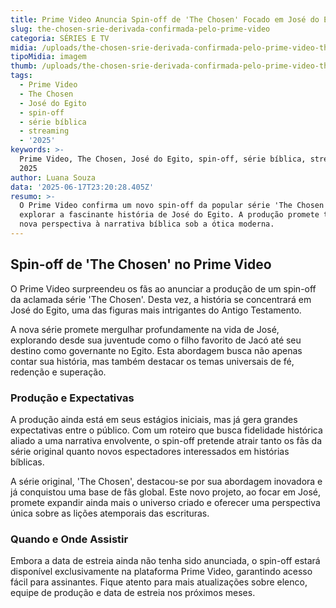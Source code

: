 ```yaml
---
title: Prime Video Anuncia Spin-off de 'The Chosen' Focado em José do Egito
slug: the-chosen-srie-derivada-confirmada-pelo-prime-video
categoria: SÉRIES E TV
midia: /uploads/the-chosen-srie-derivada-confirmada-pelo-prime-video-thumb.png
tipoMidia: imagem
thumb: /uploads/the-chosen-srie-derivada-confirmada-pelo-prime-video-thumb.png
tags:
  - Prime Video
  - The Chosen
  - José do Egito
  - spin-off
  - série bíblica
  - streaming
  - '2025'
keywords: >-
  Prime Video, The Chosen, José do Egito, spin-off, série bíblica, streaming,
  2025
author: Luana Souza
data: '2025-06-17T23:20:28.405Z'
resumo: >-
  O Prime Video confirma um novo spin-off da popular série 'The Chosen', que irá
  explorar a fascinante história de José do Egito. A produção promete trazer uma
  nova perspectiva à narrativa bíblica sob a ótica moderna.
---
```


## Spin-off de 'The Chosen' no Prime Video

O Prime Video surpreendeu os fãs ao anunciar a produção de um spin-off da aclamada série 'The Chosen'. Desta vez, a história se concentrará em José do Egito, uma das figuras mais intrigantes do Antigo Testamento.

A nova série promete mergulhar profundamente na vida de José, explorando desde sua juventude como o filho favorito de Jacó até seu destino como governante no Egito. Esta abordagem busca não apenas contar sua história, mas também destacar os temas universais de fé, redenção e superação.

### Produção e Expectativas

A produção ainda está em seus estágios iniciais, mas já gera grandes expectativas entre o público. Com um roteiro que busca fidelidade histórica aliado a uma narrativa envolvente, o spin-off pretende atrair tanto os fãs da série original quanto novos espectadores interessados em histórias bíblicas.

A série original, 'The Chosen', destacou-se por sua abordagem inovadora e já conquistou uma base de fãs global. Este novo projeto, ao focar em José, promete expandir ainda mais o universo criado e oferecer uma perspectiva única sobre as lições atemporais das escrituras.

### Quando e Onde Assistir

Embora a data de estreia ainda não tenha sido anunciada, o spin-off estará disponível exclusivamente na plataforma Prime Video, garantindo acesso fácil para assinantes. Fique atento para mais atualizações sobre elenco, equipe de produção e data de estreia nos próximos meses.
